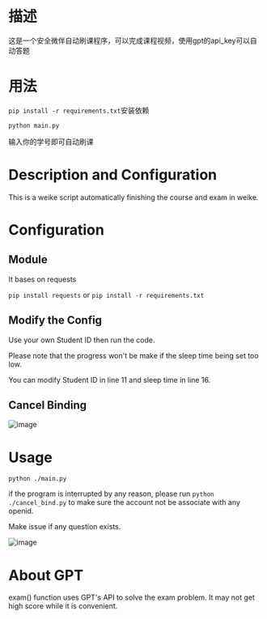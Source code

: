 # 描述
这是一个安全微伴自动刷课程序，可以完成课程视频，使用gpt的api_key可以自动答题

# 用法
`pip install -r requirements.txt`安装依赖

`python main.py`

输入你的学号即可自动刷课


# Description and Configuration
This is a weike script automatically finishing the course and exam in weike.
# Configuration
## Module

It bases on requests

```pip install requests```
or
```pip install -r requirements.txt```

## Modify the Config
Use your own Student ID then run the code.

Please note that the progress won't be make if the sleep time being set too low.

You can modify Student ID in line 11 and sleep time in line 16.

## Cancel Binding
![image](https://user-images.githubusercontent.com/77989499/230581033-da1cee09-6691-434f-ac0a-e41de75bb9ad.png)

# Usage

```python ./main.py```

if the program is interrupted by any reason, please run ```python ./cancel_bind.py``` to make sure the account not be associate with any openid.

Make issue if any question exists.

![image](https://user-images.githubusercontent.com/77989499/230560632-97563819-e665-477b-a940-6088981b9e02.png)

# About GPT
exam() function uses GPT's API to solve the exam problem. It may not get high score while it is convenient.
